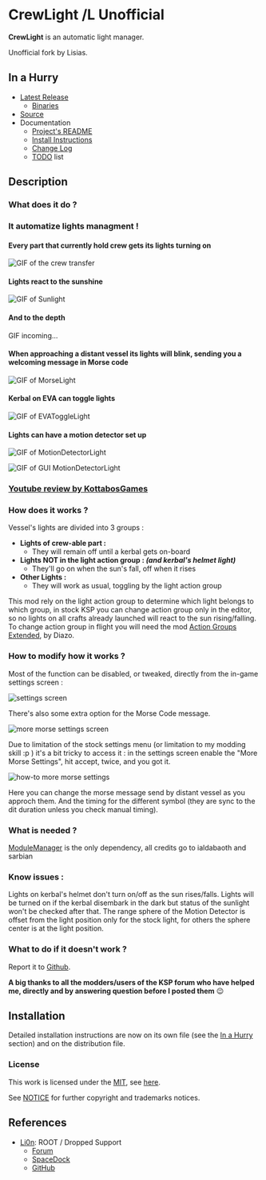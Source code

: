 # CrewLight /L Unofficial

**CrewLight** is an automatic light manager.

Unofficial fork by Lisias.


## In a Hurry

* [Latest Release](https://github.com/net-lisias-kspu/CrewLight/releases)
    + [Binaries](https://github.com/net-lisias-kspu/CrewLight/tree/Archive)
* [Source](https://github.com/net-lisias-kspu/CrewLight)
* Documentation
    + [Project's README](https://github.com/net-lisias-kspu/CrewLight/blob/master/README.md)
    + [Install Instructions](https://github.com/net-lisias-kspu/CrewLight/blob/master/INSTALL.md)
    + [Change Log](./CHANGE_LOG.md)
    + [TODO](./TODO.md) list


## Description

### What does it do ?

### It automatize lights managment !

#### Every part that currently hold crew gets its lights turning on

![GIF of the crew transfer](./Docs/imgs/QUqylip.gif)


#### Lights react to the sunshine

![GIF of Sunlight](./Docs/imgs/hw9wEd8.gif)


#### And to the depth

GIF incoming...


#### When approaching a distant vessel its lights will blink, sending you a welcoming message in Morse code

![GIF of MorseLight](./Docs/imgs/YlwWKMr.gif)


#### Kerbal on EVA can toggle lights

![GIF of EVAToggleLight](./Docs/imgs/DO9GwbO.gif)


#### Lights can have a motion detector set up

![GIF of MotionDetectorLight](./Docs/imgs/M0n02ZM.gif)

![GIF of GUI MotionDetectorLight](./Docs/imgs/MmYwl2Y.gif)


### [Youtube review by KottabosGames](https://youtu.be/AE1pvzh2q1Y)


### How does it works ?

Vessel's lights are divided into 3 groups : 
* **Lights of crew-able part :**
  * They will remain off until a kerbal gets on-board
* **Lights NOT in the light action group : _(and kerbal's helmet light)_**
  * They'll go on when the sun's fall, off when it rises
* **Other Lights :**
  * They will work as usual, toggling by the light action group
  
This mod rely on the light action group to determine which light belongs to which group, in stock KSP you can change action group only in the editor, so no lights on all crafts already launched will react to the sun rising/falling. To change action group in flight you will need the mod [Action Groups Extended](http://forum.kerbalspaceprogram.com/index.php?/topic/67235-122dec1016-action-groups-extended-250-action-groups-in-flight-editing-now-kosremotetech/), by Diazo.
  
  
### How to modify how it works ?
  
Most of the function can be disabled, or tweaked, directly from the in-game settings screen : 
 
![settings screen](./Docs/imgs/1OoqY7n.png)
 
There's also some extra option for the Morse Code message. 
 
![more morse settings screen](./Docs/imgs/z8QINGo.png)
 
Due to limitation of the stock settings menu (or limitation to my modding skill :p ) it's a bit tricky to access it : in the settings screen enable the "More Morse Settings", hit accept, twice, and you got it.
 
![how-to more morse settings](./Docs/imgs/N8tFWe0.png)

Here you can change the morse message send by distant vessel as you approch them. And the timing for the different symbol (they are sync to the dit duration unless you check manual timing).
 
  
  
### What is needed ?
  
[ModuleManager](http://forum.kerbalspaceprogram.com/index.php?/topic/50533-121-module-manager-275-november-29th-2016-better-late-than-never/) is the only dependency, all credits go to ialdabaoth and sarbian


### Know issues :

Lights on kerbal's helmet don't turn on/off as the sun rises/falls. Lights will be turned on if the kerbal disembark in the dark but status of the sunlight won't be checked after that.
The range sphere of the Motion Detector is offset from the light position only for the stock light, for others the sphere center is at the light position.


### What to do if it doesn't work ?

Report it to [Github](https://github.com/Li0n-0/CrewLight).

**A big thanks to all the modders/users of the KSP forum who have helped me, directly and by answering question before I posted them** :wink:


## Installation

Detailed installation instructions are now on its own file (see the [In a Hurry](#in-a-hurry) section) and on the distribution file.

### License

This work is licensed under the [MIT](https://opensource.org/licenses/MIT), see [here](./LICENSE).

See [NOTICE](./NOTICE) for further copyright and trademarks notices.


## References

* [Li0n](https://forum.kerbalspaceprogram.com/index.php?/profile/142527-li0n/): ROOT / Dropped Support
	+ [Forum](https://forum.kerbalspaceprogram.com/index.php?/topic/154901-*)
	+ [SpaceDock](https://spacedock.info/mod/1012/Crew%20Light)
	+ [GitHub](https://github.com/Li0n-0/CrewLight.git)

